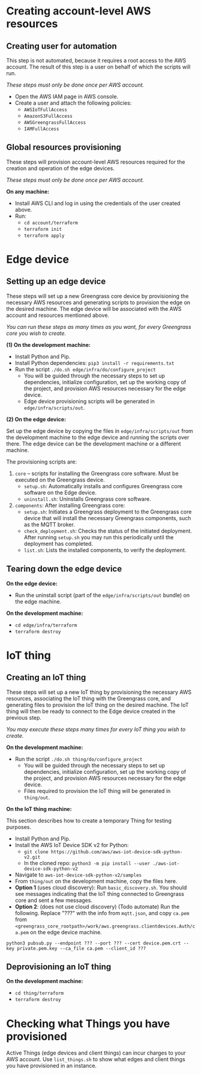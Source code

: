 # Creating account-level AWS resources

## Creating user for automation

This step is not automated, because it requires a root access to the AWS account. The result of this step is a user on behalf of which the scripts will run.

*These steps must only be done once per AWS account.*

* Open the AWS IAM page in AWS console.
* Create a user and attach the following policies:
    * `AWSIoTFullAccess`
    * `AmazonS3FullAccess`
    * `AWSGreengrassFullAccess`
    * `IAMFullAccess`

## Global resources provisioning

These steps will provision account-level AWS resources required for the creation and operation of the edge devices. 

*These steps must only be done once per AWS account.*

**On any machine:**

* Install AWS CLI and log in using the credentials of the user created above. 
* Run:
    * `cd account/terraform`
    * `terraform init`
    * `terraform apply`

# Edge device

## Setting up an edge device

These steps will set up a new Greengrass core device by provisioning the necessary AWS resources and generating scripts to provision the edge on the desired machine. The edge device will be associated with the AWS account and resources mentioned above. 

*You can run these steps as many times as you want, for every Greengrass core you wish to create.*

**(1) On the development machine:**

* Install Python and Pip.
* Install Python dependencies: `pip3 install -r requirements.txt`
* Run the script `./do.sh edge/infra/do/configure_project`
    * You will be guided through the necessary steps to set up dependencies, initialize configuration, set up the working copy of the project, and provision AWS resources necessary for the edge device.
    * Edge device provisioning scripts will be generated in `edge/infra/scripts/out`.

**(2) On the edge device:**

Set up the edge device by copying the files in `edge/infra/scripts/out` from the development machine to the edge device and running the scripts over there. The edge device can be the development machine or a different machine. 

The provisioning scripts are:

1. `core` – scripts for installing the Greengrass core software. Must be executed on the Greengrass device.
    * `setup.sh`: Automatically installs and configures Greengrass core software on the Edge device.
    * `uninstall.sh`: Uninstalls Greengrass core software.
2. `components`: After installing Greengrass core:
    * `setup.sh`: Initiates a Greengrass deployment to the Greengrass core device that will install the necessary Greengrass components, such as the MQTT broker.
    * `check_deployment.sh`: Checks the status of the initiated deployment. After running `setup.sh` you may run this periodically until the deployment has completed.
    * `list.sh`: Lists the installed components, to verify the deployment.

## Tearing down the edge device

**On the edge device:**

* Run the uninstall script (part of the `edge/infra/scripts/out` bundle) on the edge machine.

**On the development machine:**

* `cd edge/infra/terraform`
* `terraform destroy`

# IoT thing

## Creating an IoT thing

These steps will set up a new IoT thing by provisioning the necessary AWS resources, associating the IoT thing with the Greengrass core, and generating files to provision the IoT thing on the desired machine. The IoT thing will then be ready to connect to the Edge device created in the previous step. 

*You may execute these steps many times for every IoT thing you wish to create.*

**On the development machine:**

* Run the script `./do.sh thing/do/configure_project`
    * You will be guided through the necessary steps to set up dependencies, initialize configuration, set up the working copy of the project, and provision AWS resources necessary for the edge device.
    * Files required to provision the IoT thing will be generated in `thing/out`.

**On the IoT thing machine:**

This section describes how to create a temporary Thing for testing purposes.

* Install Python and Pip.
* Install the AWS IoT Device SDK v2 for Python:
    * `git clone https://github.com/aws/aws-iot-device-sdk-python-v2.git`
    * In the cloned repo: `python3 -m pip install --user ./aws-iot-device-sdk-python-v2`
* Navigate to `aws-iot-device-sdk-python-v2/samples`
* From `thing/out` on the development machine, copy the files here.
* **Option 1** (uses cloud discovery): Run `basic_discovery.sh`. You should see messages indicating that the IoT thing connected to Greengrass core and sent a few messages.
* **Option 2**: (does not use cloud discovery) (Todo automate) Run the following. Replace "???" with the info from `mqtt.json`, and copy `ca.pem` from `<greengrass_core_rootpath>/work/aws.greengrass.clientdevices.Auth/ca.pem` on the edge device machine.

```
python3 pubsub.py --endpoint ??? --port ??? --cert device.pem.crt --key private.pem.key --ca_file ca.pem --client_id ???
```

## Deprovisioning an IoT thing

**On the development machine:**

* `cd thing/terraform`
* `terraform destroy`

# Checking what Things you have provisioned

Active Things (edge devices and client things) can incur charges to your AWS account. Use `list_things.sh` to show what edges and client things you have provisioned in an instance.